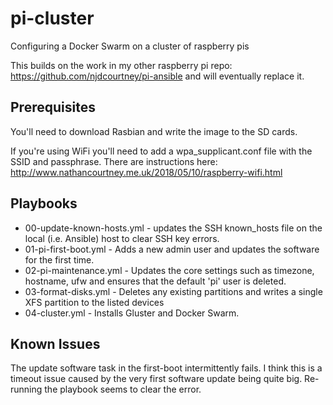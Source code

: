 # pi-cluster
Configuring a Docker Swarm on a cluster of raspberry pis

This builds on the work in my other raspberry pi repo: https://github.com/njdcourtney/pi-ansible and will eventually replace it.

## Prerequisites

You'll need to download Rasbian and write the image to the SD cards.

If you're using WiFi you'll need to add a wpa_supplicant.conf file with the SSID and passphrase. There are instructions here: http://www.nathancourtney.me.uk/2018/05/10/raspberry-wifi.html

## Playbooks

* 00-update-known-hosts.yml - updates the SSH known_hosts file on the local (i.e. Ansible) host to clear SSH key errors.
* 01-pi-first-boot.yml - Adds a new admin user and updates the software for the first time.
* 02-pi-maintenance.yml - Updates the core settings such as timezone, hostname, ufw and ensures that the default 'pi' user is deleted.
* 03-format-disks.yml - Deletes any existing partitions and writes a single XFS partition to the listed devices
* 04-cluster.yml - Installs Gluster and Docker Swarm.

## Known Issues

The update software task in the first-boot intermittently fails. I think this is a timeout issue caused by the very first software update being quite big. Re-running the playbook seems to clear the error.